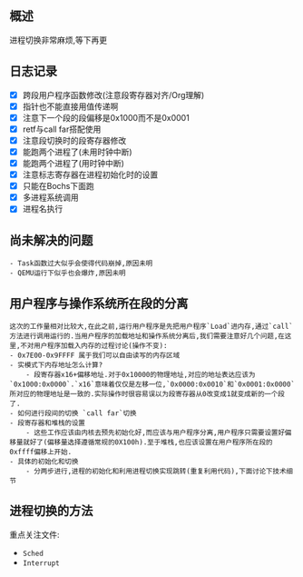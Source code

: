 ## 概述
进程切换非常麻烦,等下再更
## 日志记录
- [x] 跨段用户程序函数修改(注意段寄存器对齐/Org理解)
- [x] 指针也不能直接用值传递啊
- [x] 注意下一个段的段偏移是0x1000而不是0x0001
- [x] retf与call far搭配使用
- [x] 注意段切换时的段寄存器修改 
- [x] 能跑两个进程了(未用时钟中断)
- [x] 能跑两个进程了(用时钟中断)
- [x] 注意标志寄存器在进程初始化时的设置
- [x] 只能在Bochs下面跑
- [x] 多进程系统调用 
- [x] 进程名执行

## 尚未解决的问题
    - Task函数过大似乎会使得代码崩掉,原因未明
    - QEMU运行下似乎也会爆炸,原因未明

## 用户程序与操作系统所在段的分离
    这次的工作量相对比较大,在此之前,运行用户程序是先把用户程序`Load`进内存,通过`call`方法进行调用运行的.当用户程序的加载地址和操作系统分离后,我们需要注意好几个问题,在这里,不对用户程序加载入内存的过程讨论(操作不变):
    - 0x7E00-0x9FFFF 属于我们可以自由读写的内存区域
    - 实模式下内存地址怎么计算?
        - 段寄存器x16+偏移地址.对于0x10000的物理地址,对应的地址表达应该为`0x1000:0x0000`.`x16`意味着仅仅是左移一位,`0x0000:0x0010`和`0x0001:0x0000`所对应的物理地址是一致的.实际操作时很容易误以为段寄存器从0改变成1就变成新的一个段了.
    - 如何进行段间的切换 `call far`切换
    - 段寄存器和堆栈的设置
        - 这些工作应该由内核去预先初始化好,而应该与用户程序分离,用户程序只需要设置好偏移量就好了(偏移量选择遵循常规的0X100h).至于堆栈,也应该设置在用户程序所在段的0xffff偏移上开始.
    - 具体的初始化和切换
        - 分两步进行,进程的初始化和利用进程切换实现跳转(重复利用代码),下面讨论下技术细节
## 进程切换的方法


重点关注文件:
- `Sched`
- `Interrupt`